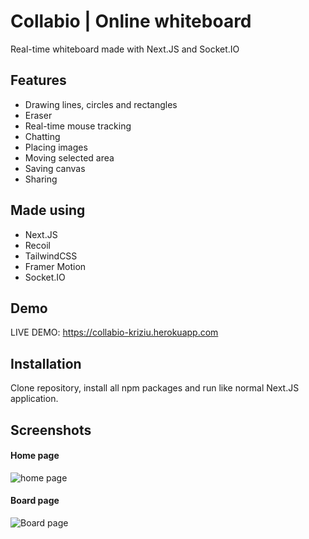 # Collabio | Online whiteboard

Real-time whiteboard made with Next.JS and Socket.IO
## Features

- Drawing lines, circles and rectangles
- Eraser
- Real-time mouse tracking
- Chatting
- Placing images
- Moving selected area
- Saving canvas
- Sharing
## Made using
- Next.JS
- Recoil
- TailwindCSS
- Framer Motion
- Socket.IO
## Demo

LIVE DEMO: https://collabio-kriziu.herokuapp.com


## Installation
Clone repository, install all npm packages and run like normal Next.JS application.
## Screenshots

#### Home page
![home page](https://i.imgur.com/00CZlrR.png)

#### Board page
![Board page](https://i.imgur.com/0v4Y8XP.png)
